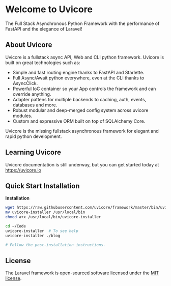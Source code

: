 # Welcome to Uvicore

The Full Stack Asynchronous Python Framework with the performance of FastAPI and the elegance of Laravel!

## About Uvicore

Uvicore is a fullstack async API, Web and CLI python framework.  Uvicore is built on great technologies such as:

- Simple and fast routing engine thanks to FastAPI and Starlette.
- Full Async/Await python everywhere, even at the CLI thanks to AsyncClick.
- Powerful IoC container so your App controls the framework and can override anything.
- Adapter pattens for multiple backends to caching, auth, events, databases and more.
- Robust modular and deep-merged config system across uvicore modules.
- Custom and expressive ORM built on top of SQLAlchemy Core.

Uvicore is the missing fullstack asynchronous framework for elegant and rapid python development.



## Learning Uvicore

Uvicore documentation is still underway, but you can get started today at https://uvicore.io


## Quick Start Installation

**Installation**
```bash
wget https://raw.githubusercontent.com/uvicore/framework/master/bin/uvicore-installer
mv uvicore-installer /usr/local/bin
chmod a+x /usr/local/bin/uvicore-installer

cd ~/Code
uvicore-installer  # To see help
uvicore-installer ./blog

# Follow the post-installation instructions.
```


## License

The Laravel framework is open-sourced software licensed under the [MIT license](https://mreschke.com/license/mit).
